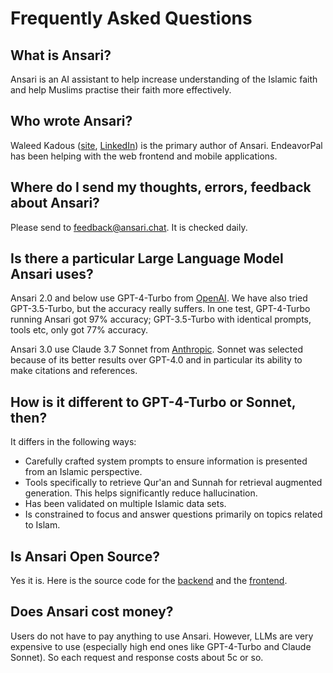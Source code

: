 # Frequently Asked Questions

## What is Ansari? 

Ansari is an AI assistant to help increase understanding of the Islamic faith and help Muslims practise their faith more effectively. 

## Who wrote Ansari? 

Waleed Kadous ([site](http://walee.dk/home), [LinkedIn](https://www.linkedin.com/in/waleedkadous/)) is the primary author of Ansari. EndeavorPal has been helping with the web frontend and mobile applications. 

## Where do I send my thoughts, errors, feedback about Ansari? 

Please send to [feedback@ansari.chat]("mailto:feedback@ansari.chat"). It is checked daily. 

## Is there a particular Large Language Model Ansari uses? 

Ansari 2.0 and below use GPT-4-Turbo from [OpenAI](https://openai.com). We have also tried GPT-3.5-Turbo, but the accuracy really suffers. In one test, GPT-4-Turbo running Ansari got 97% accuracy; GPT-3.5-Turbo with identical prompts, tools etc, only got 77% accuracy. 

Ansari 3.0 use Claude 3.7 Sonnet from [Anthropic](https://anthropic.com). 
Sonnet was selected because of its better results over GPT-4.0 and in particular
its ability to make citations and references. 

## How is it different to GPT-4-Turbo or Sonnet, then? 

It differs in the following ways: 

- Carefully crafted system prompts to ensure information is presented from an Islamic perspective. 
- Tools specifically to retrieve Qur'an and Sunnah for retrieval augmented generation. This helps significantly reduce hallucination. 
- Has been validated on multiple Islamic data sets. 
- Is constrained to focus and answer questions primarily on topics related to Islam. 

## Is Ansari Open Source? 

Yes it is. Here is the source code for the [backend](https://github.com/ansari-project/ansari-backend) and the [frontend](https://github.com/ansari-project/ansari-frontend). 

## Does Ansari cost money? 

Users do not have to pay anything to use Ansari. However, LLMs are very expensive to use (especially high end ones like GPT-4-Turbo and Claude Sonnet). So each request and response costs about 5c or so.

